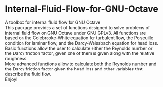 # Internal-Fluid-Flow-for-GNU-Octave
A toolbox for internal fluid flow for GNU Octave</br>
This package provides a set of functions 
designed to solve problems of internal fluid flow 
on GNU Octave under GNU GPLv3. All functions are based 
on the Colebrooke-White equation for turbulent flow, 
the Poiseuille condition for laminar flow, 
and the Darcy-Weissbach equation for head loss.</br>
Basic functions allow the user to calculate either 
the Reynolds number or the Darcy friction factor, 
given one of them is given along with 
the relative roughness.</br>
More advanced functions allow 
to calculate both the Reynolds number and 
the Darcy friction factor given the head loss and 
other variables that describe the fluid flow.</br>
Enjoy!
